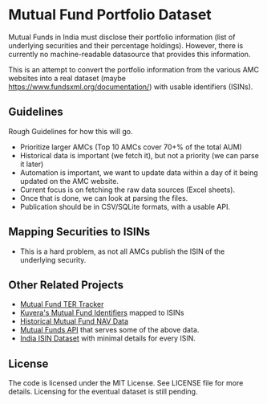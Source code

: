 # Mutual Fund Portfolio Dataset

Mutual Funds in India must disclose their portfolio information (list of underlying
securities and their percentage holdings). However, there is currently no
machine-readable datasource that provides this information.

This is an attempt to convert the portfolio information from the various AMC
websites into a real dataset (maybe https://www.fundsxml.org/documentation/)
with usable identifiers (ISINs).

## Guidelines

Rough Guidelines for how this will go.

- Prioritize larger AMCs (Top 10 AMCs cover 70+% of the total AUM)
- Historical data is important (we fetch it), but not a priority (we can parse it later)
- Automation is important, we want to update data within a day of it being updated on the AMC website.
- Current focus is on fetching the raw data sources (Excel sheets).
- Once that is done, we can look at parsing the files.
- Publication should be in CSV/SQLite formats, with a usable API.

## Mapping Securities to ISINs

- This is a hard problem, as not all AMCs publish the ISIN of the underlying security.

## Other Related Projects

- [Mutual Fund TER Tracker](https://github.com/captn3m0/india-mutual-fund-ter-tracker)
- [Kuvera's Mutual Fund Identifiers](https://github.com/captn3m0/kuvera-mutual-funds-lookup) mapped to ISINs
- [Historical Mutual Fund NAV Data](https://github.com/captn3m0/historical-mf-data)
- [Mutual Funds API](https://mf.captnemo.in/) that serves some of the above data.
- [India ISIN Dataset](https://github.com/captn3m0/india-isin-data) with minimal details for every ISIN.

## License

The code is licensed under the MIT License. See LICENSE file for more details.
Licensing for the eventual dataset is still pending.